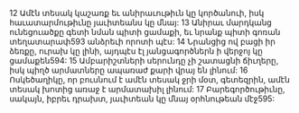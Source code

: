 12 Ամէն տեսակ կաշառք եւ անիրաւութիւն կը կործանուի, իսկ հաւատարմութիւնը յաւիտեանս կը մնայ:
13 Անիրաւ մարդկանց ունեցուածքը գետի նման պիտի ցամաքի, եւ նրանք պիտի գոռան տեղատարափ593 անձրեւի որոտի պէս:
14 Նրանցից ով բացի իր ձեռքը, ուրախ կը լինի, այդպէս էլ յանցագործներն ի վերջոյ կը ցամաքեն594:
15 Ամբարիշտների սերունդը չի շատացնի ճիւղերը, իսկ պիղծ արմատները ապառաժ քարի վրայ են լինում:
16 Ոսկեծաղիկը, որ բուսնում է ամէն տեսակ ջրի մօտ, գետեզրին, ամէն տեսակ խոտից առաջ է արմատախիլ լինում:
17 Բարեգործութիւնը, սակայն, իբրեւ դրախտ, յաւիտեան կը մնայ օրհնութեան մէջ595:
